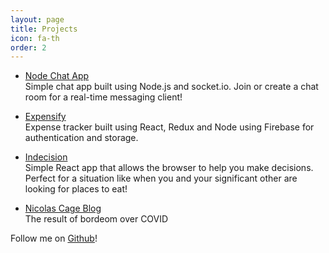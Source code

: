 ```yaml
---
layout: page
title: Projects
icon: fa-th
order: 2
---
```


- [Node Chat App](http://nodechat.codywanless.com)  
   Simple chat app built using Node.js and socket.io. Join or create a chat room for a real-time messaging client!

- [Expensify](http://expensify.codywanless.com)  
   Expense tracker built using React, Redux and Node using Firebase for authentication and storage.

- [Indecision](http://indecision.codywanless.com)  
   Simple React app that allows the browser to help you make decisions. Perfect for a situation like when you and your significant other are looking for places to eat!

- [Nicolas Cage Blog](http://livefromthecage.codywanless.com)   
   The result of bordeom over COVID

Follow me on [Github](https://github.com/CodyWanless)!
